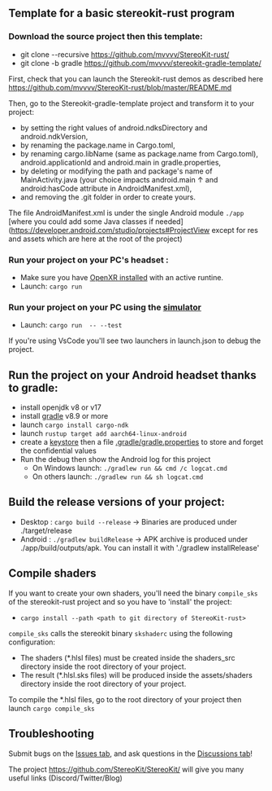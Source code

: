 ## Template for a basic stereokit-rust program

### Download the source project then this template:
* git clone --recursive https://github.com/mvvvv/StereoKit-rust/
* git clone -b gradle https://github.com/mvvvv/stereokit-gradle-template/

First, check that you can launch the Stereokit-rust demos as described here https://github.com/mvvvv/StereoKit-rust/blob/master/README.md

Then, go to the Stereokit-gradle-template project and transform it to your project:
- by setting the right values of android.ndksDirectory and android.ndkVersion,
- by renaming the package.name in Cargo.toml, 
- by renaming cargo.libName (same as package.name from Cargo.toml), android.applicationId and android.main in gradle.properties,
- by deleting or modifying the path and package's name of MainActivity.java (your choice impacts android.main &uarr; and android:hasCode attribute in AndroidManifest.xml),
- and removing the .git folder in order to create yours.

The file AndroidManifest.xml is under the single Android module `./app` [where you could add some Java classes if needed](https://developer.android.com/studio/projects#ProjectView except for res and assets which are here at the root of the project)

### Run your project on your PC's headset :
* Make sure you have [OpenXR installed](https://www.khronos.org/openxr/) with an active runtine.
* Launch: `cargo run`

### Run your project on your PC using the [simulator](https://stereokit.net/Pages/Guides/Using-The-Simulator.html) 
* Launch: `cargo run  -- --test`

If you're using VsCode you'll see two launchers in launch.json to debug the project.


## Run the project on your Android headset thanks to gradle:
* install openjdk v8 or v17
* install [gradle](https://gradle.org/install/) v8.9 or more
* launch `cargo install cargo-ndk`
* launch `rustup target add aarch64-linux-android `
* create a [keystore](https://developer.android.com/studio/publish/app-signing) then a file [.gradle/gradle.properties](https://www.repeato.app/creating-a-release-signed-apk-file-using-gradle/) to store and forget the confidential values
* Run the debug then show the Android log for this project
    - On Windows launch: `./gradlew run && cmd /c logcat.cmd`
    - On others launch: `./gradlew run && sh logcat.cmd`

## Build the release versions of your project:
* Desktop : `cargo build --release` &rarr; Binaries are produced under ./target/release
* Android : `./gradlew buildRelease` &rarr; APK archive is produced under ./app/build/outputs/apk. You can install it with './gradlew installRelease'

## Compile shaders
If you want to create your own shaders, you'll need the binary `compile_sks` of the stereokit-rust project and so you have to 'install' the project: 
* `cargo install --path <path to git directory of StereoKit-rust>`

`compile_sks` calls the stereokit binary `skshaderc` using the following configuration:
* The shaders (*.hlsl files) must be created inside the shaders_src directory inside the root directory of your project. 
* The result (*.hlsl.sks files) will be produced inside the assets/shaders directory inside the root directory of your project.

To compile the *.hlsl files, go to the root directory of your project then launch `cargo compile_sks`

## Troubleshooting
Submit bugs on the [Issues tab](https://github.com/mvvvv/StereoKit-rust/issues), and ask questions in the [Discussions tab](https://github.com/mvvvv/StereoKit-rust/discussions)!

The project <https://github.com/StereoKit/StereoKit/> will give you many useful links (Discord/Twitter/Blog)
